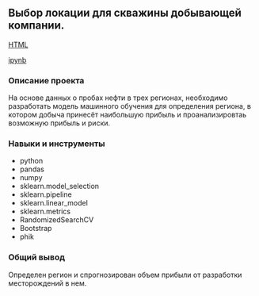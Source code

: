 ## Выбор локации для скважины добывающей компании.

[HTML](https://github.com/SvetlanaaIvanova/Practicum_projects/blob/main/Project%207.%20Location/%D0%92%D1%8B%D0%B1%D0%BE%D1%80%20%D0%BB%D0%BE%D0%BA%D0%B0%D1%86%D0%B8%D0%B8%20%D0%B4%D0%BB%D1%8F%20%D1%81%D0%BA%D0%B2%D0%B0%D0%B6%D0%B8%D0%BD%D1%8B.html)

[ipynb](https://github.com/SvetlanaaIvanova/Practicum_projects/blob/main/Project%207.%20Location/%D0%92%D1%8B%D0%B1%D0%BE%D1%80%20%D0%BB%D0%BE%D0%BA%D0%B0%D1%86%D0%B8%D0%B8%20%D0%B4%D0%BB%D1%8F%20%D1%81%D0%BA%D0%B2%D0%B0%D0%B6%D0%B8%D0%BD%D1%8B.ipynb)

### Описание проекта
На основе данных о пробах нефти в трех регионах, необходимо разработать модель машинного обучения для определения региона, в котором добыча принесёт наибольшую прибыль и проанализировтаь возможную прибыль и риски.

### Навыки и инструменты
- python
- pandas
- numpy
- sklearn.model_selection
- sklearn.pipeline
- sklearn.linear_model
- sklearn.metrics
- RandomizedSearchCV
- Bootstrap
- phik  

### Общий вывод
Определен регион и спрогнозирован объем прибыли от разработки месторождений в нем.
